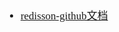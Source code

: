 <span  style="font-family: Simsun,serif; font-size: 17px; ">

- [redisson-github文档](https://github.com/redisson/redisson/wiki/1.-%E6%A6%82%E8%BF%B0)

</span>